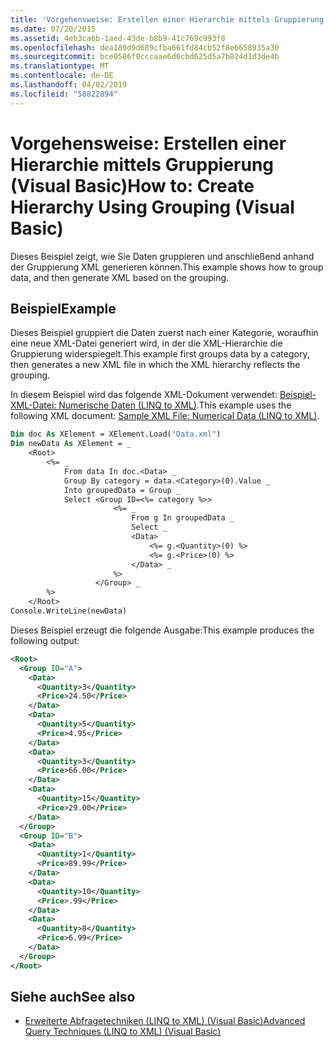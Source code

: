 ```yaml
---
title: 'Vorgehensweise: Erstellen einer Hierarchie mittels Gruppierung (Visual Basic)'
ms.date: 07/20/2015
ms.assetid: 4eb3ca6b-1aed-43de-b8b9-41c769c993f8
ms.openlocfilehash: dea189d9d689cfba661fd84cb52f8e6658935a30
ms.sourcegitcommit: bce0586f0cccaae6d6cbd625d5a7b824d1d3de4b
ms.translationtype: MT
ms.contentlocale: de-DE
ms.lasthandoff: 04/02/2019
ms.locfileid: "58822894"
---
```

# <a name="how-to-create-hierarchy-using-grouping-visual-basic"></a><span data-ttu-id="22803-102">Vorgehensweise: Erstellen einer Hierarchie mittels Gruppierung (Visual Basic)</span><span class="sxs-lookup"><span data-stu-id="22803-102">How to: Create Hierarchy Using Grouping (Visual Basic)</span></span>
<span data-ttu-id="22803-103">Dieses Beispiel zeigt, wie Sie Daten gruppieren und anschließend anhand der Gruppierung XML generieren können.</span><span class="sxs-lookup"><span data-stu-id="22803-103">This example shows how to group data, and then generate XML based on the grouping.</span></span>  
  
## <a name="example"></a><span data-ttu-id="22803-104">Beispiel</span><span class="sxs-lookup"><span data-stu-id="22803-104">Example</span></span>  
 <span data-ttu-id="22803-105">Dieses Beispiel gruppiert die Daten zuerst nach einer Kategorie, woraufhin eine neue XML-Datei generiert wird, in der die XML-Hierarchie die Gruppierung widerspiegelt.</span><span class="sxs-lookup"><span data-stu-id="22803-105">This example first groups data by a category, then generates a new XML file in which the XML hierarchy reflects the grouping.</span></span>  
  
 <span data-ttu-id="22803-106">In diesem Beispiel wird das folgende XML-Dokument verwendet: [Beispiel-XML-Datei: Numerische Daten (LINQ to XML)](../../../../visual-basic/programming-guide/concepts/linq/sample-xml-file-numerical-data-linq-to-xml.md).</span><span class="sxs-lookup"><span data-stu-id="22803-106">This example uses the following XML document: [Sample XML File: Numerical Data (LINQ to XML)](../../../../visual-basic/programming-guide/concepts/linq/sample-xml-file-numerical-data-linq-to-xml.md).</span></span>  
  
```vb  
Dim doc As XElement = XElement.Load("Data.xml")  
Dim newData As XElement = _  
    <Root>  
        <%= _  
            From data In doc.<Data> _  
            Group By category = data.<Category>(0).Value _  
            Into groupedData = Group _  
            Select <Group ID=<%= category %>>  
                       <%= _  
                           From g In groupedData _  
                           Select _  
                           <Data>  
                               <%= g.<Quantity>(0) %>  
                               <%= g.<Price>(0) %>  
                           </Data> _  
                       %>  
                   </Group> _  
        %>  
    </Root>  
Console.WriteLine(newData)  
```  
  
 <span data-ttu-id="22803-107">Dieses Beispiel erzeugt die folgende Ausgabe:</span><span class="sxs-lookup"><span data-stu-id="22803-107">This example produces the following output:</span></span>  
  
```xml  
<Root>  
  <Group ID="A">  
    <Data>  
      <Quantity>3</Quantity>  
      <Price>24.50</Price>  
    </Data>  
    <Data>  
      <Quantity>5</Quantity>  
      <Price>4.95</Price>  
    </Data>  
    <Data>  
      <Quantity>3</Quantity>  
      <Price>66.00</Price>  
    </Data>  
    <Data>  
      <Quantity>15</Quantity>  
      <Price>29.00</Price>  
    </Data>  
  </Group>  
  <Group ID="B">  
    <Data>  
      <Quantity>1</Quantity>  
      <Price>89.99</Price>  
    </Data>  
    <Data>  
      <Quantity>10</Quantity>  
      <Price>.99</Price>  
    </Data>  
    <Data>  
      <Quantity>8</Quantity>  
      <Price>6.99</Price>  
    </Data>  
  </Group>  
</Root>  
```  
  
## <a name="see-also"></a><span data-ttu-id="22803-108">Siehe auch</span><span class="sxs-lookup"><span data-stu-id="22803-108">See also</span></span>

- [<span data-ttu-id="22803-109">Erweiterte Abfragetechniken (LINQ to XML) (Visual Basic)</span><span class="sxs-lookup"><span data-stu-id="22803-109">Advanced Query Techniques (LINQ to XML) (Visual Basic)</span></span>](../../../../visual-basic/programming-guide/concepts/linq/advanced-query-techniques-linq-to-xml.md)

